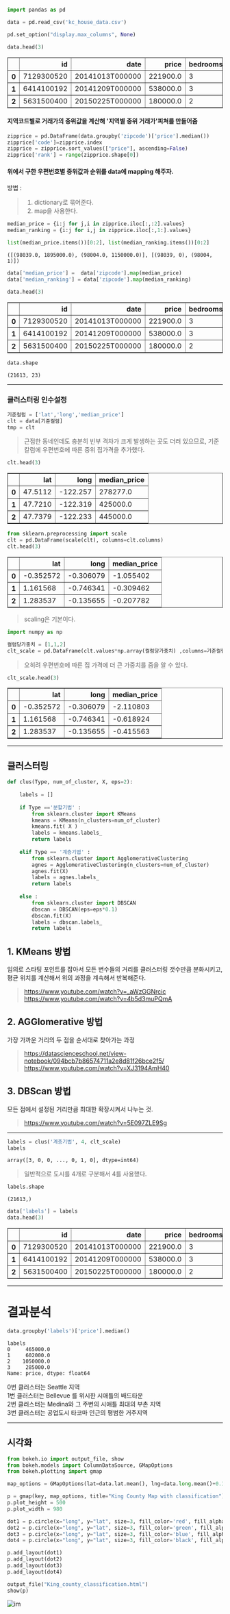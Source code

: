 

```python
import pandas as pd

data = pd.read_csv('kc_house_data.csv')
```


```python
pd.set_option("display.max_columns", None)
```


```python
data.head(3)
```

<div>
<table border="1" class="dataframe">
  <thead>
    <tr style="text-align: right;">
      <th></th>
      <th>id</th>
      <th>date</th>
      <th>price</th>
      <th>bedrooms</th>
      <th>bathrooms</th>
      <th>sqft_living</th>
      <th>sqft_lot</th>
      <th>floors</th>
      <th>waterfront</th>
      <th>view</th>
      <th>condition</th>
      <th>grade</th>
      <th>sqft_above</th>
      <th>sqft_basement</th>
      <th>yr_built</th>
      <th>yr_renovated</th>
      <th>zipcode</th>
      <th>lat</th>
      <th>long</th>
      <th>sqft_living15</th>
      <th>sqft_lot15</th>
    </tr>
  </thead>
  <tbody>
    <tr>
      <th>0</th>
      <td>7129300520</td>
      <td>20141013T000000</td>
      <td>221900.0</td>
      <td>3</td>
      <td>1.00</td>
      <td>1180</td>
      <td>5650</td>
      <td>1.0</td>
      <td>0</td>
      <td>0</td>
      <td>3</td>
      <td>7</td>
      <td>1180</td>
      <td>0</td>
      <td>1955</td>
      <td>0</td>
      <td>98178</td>
      <td>47.5112</td>
      <td>-122.257</td>
      <td>1340</td>
      <td>5650</td>
    </tr>
    <tr>
      <th>1</th>
      <td>6414100192</td>
      <td>20141209T000000</td>
      <td>538000.0</td>
      <td>3</td>
      <td>2.25</td>
      <td>2570</td>
      <td>7242</td>
      <td>2.0</td>
      <td>0</td>
      <td>0</td>
      <td>3</td>
      <td>7</td>
      <td>2170</td>
      <td>400</td>
      <td>1951</td>
      <td>1991</td>
      <td>98125</td>
      <td>47.7210</td>
      <td>-122.319</td>
      <td>1690</td>
      <td>7639</td>
    </tr>
    <tr>
      <th>2</th>
      <td>5631500400</td>
      <td>20150225T000000</td>
      <td>180000.0</td>
      <td>2</td>
      <td>1.00</td>
      <td>770</td>
      <td>10000</td>
      <td>1.0</td>
      <td>0</td>
      <td>0</td>
      <td>3</td>
      <td>6</td>
      <td>770</td>
      <td>0</td>
      <td>1933</td>
      <td>0</td>
      <td>98028</td>
      <td>47.7379</td>
      <td>-122.233</td>
      <td>2720</td>
      <td>8062</td>
    </tr>
  </tbody>
</table>
</div>



#### 지역코드별로 거래가의 중위값을 계산해 '지역별 중위 거래가'피쳐를 만들어줌


```python
zipprice = pd.DataFrame(data.groupby('zipcode')['price'].median())
zipprice['code']=zipprice.index
zipprice = zipprice.sort_values(["price"], ascending=False)
zipprice['rank'] = range(zipprice.shape[0])
```


#### 위에서 구한 우편번호별 중위값과 순위를 data에 mapping 해주자.

방법 : 
> 1. dictionary로 묶어준다.  
> 2. map을 사용한다.


```python
median_price = {i:j for j,i in zipprice.iloc[:,:2].values}
median_ranking = {i:j for i,j in zipprice.iloc[:,1:].values}
```


```python
list(median_price.items())[0:2], list(median_ranking.items())[0:2]
```




    ([(98039.0, 1895000.0), (98004.0, 1150000.0)], [(98039, 0), (98004, 1)])




```python
data['median_price'] =  data['zipcode'].map(median_price)
data['median_ranking'] = data['zipcode'].map(median_ranking)
```


```python
data.head(3)
```




<div>
<style scoped>
    .dataframe tbody tr th:only-of-type {
        vertical-align: middle;
    }

    .dataframe tbody tr th {
        vertical-align: top;
    }

    .dataframe thead th {
        text-align: right;
    }
</style>
<table border="1" class="dataframe">
  <thead>
    <tr style="text-align: right;">
      <th></th>
      <th>id</th>
      <th>date</th>
      <th>price</th>
      <th>bedrooms</th>
      <th>bathrooms</th>
      <th>sqft_living</th>
      <th>sqft_lot</th>
      <th>floors</th>
      <th>waterfront</th>
      <th>view</th>
      <th>condition</th>
      <th>grade</th>
      <th>sqft_above</th>
      <th>sqft_basement</th>
      <th>yr_built</th>
      <th>yr_renovated</th>
      <th>zipcode</th>
      <th>lat</th>
      <th>long</th>
      <th>sqft_living15</th>
      <th>sqft_lot15</th>
      <th>median_price</th>
      <th>median_ranking</th>
    </tr>
  </thead>
  <tbody>
    <tr>
      <th>0</th>
      <td>7129300520</td>
      <td>20141013T000000</td>
      <td>221900.0</td>
      <td>3</td>
      <td>1.00</td>
      <td>1180</td>
      <td>5650</td>
      <td>1.0</td>
      <td>0</td>
      <td>0</td>
      <td>3</td>
      <td>7</td>
      <td>1180</td>
      <td>0</td>
      <td>1955</td>
      <td>0</td>
      <td>98178</td>
      <td>47.5112</td>
      <td>-122.257</td>
      <td>1340</td>
      <td>5650</td>
      <td>278277.0</td>
      <td>60</td>
    </tr>
    <tr>
      <th>1</th>
      <td>6414100192</td>
      <td>20141209T000000</td>
      <td>538000.0</td>
      <td>3</td>
      <td>2.25</td>
      <td>2570</td>
      <td>7242</td>
      <td>2.0</td>
      <td>0</td>
      <td>0</td>
      <td>3</td>
      <td>7</td>
      <td>2170</td>
      <td>400</td>
      <td>1951</td>
      <td>1991</td>
      <td>98125</td>
      <td>47.7210</td>
      <td>-122.319</td>
      <td>1690</td>
      <td>7639</td>
      <td>425000.0</td>
      <td>38</td>
    </tr>
    <tr>
      <th>2</th>
      <td>5631500400</td>
      <td>20150225T000000</td>
      <td>180000.0</td>
      <td>2</td>
      <td>1.00</td>
      <td>770</td>
      <td>10000</td>
      <td>1.0</td>
      <td>0</td>
      <td>0</td>
      <td>3</td>
      <td>6</td>
      <td>770</td>
      <td>0</td>
      <td>1933</td>
      <td>0</td>
      <td>98028</td>
      <td>47.7379</td>
      <td>-122.233</td>
      <td>2720</td>
      <td>8062</td>
      <td>445000.0</td>
      <td>36</td>
    </tr>
  </tbody>
</table>
</div>




```python
data.shape
```




    (21613, 23)



***

### 클러스터링 인수설정


```python
기준컬럼 = ['lat','long','median_price']
clt = data[기준컬럼]
tmp = clt
```

> 근접한 동네인데도 충분히 빈부 격차가 크게 발생하는 곳도 더러 있으므로, 기준칼럼에 우편번호에 따른 중위 집가격을 추가했다.


```python
clt.head(3)
```




<div>
<style scoped>
    .dataframe tbody tr th:only-of-type {
        vertical-align: middle;
    }

    .dataframe tbody tr th {
        vertical-align: top;
    }

    .dataframe thead th {
        text-align: right;
    }
</style>
<table border="1" class="dataframe">
  <thead>
    <tr style="text-align: right;">
      <th></th>
      <th>lat</th>
      <th>long</th>
      <th>median_price</th>
    </tr>
  </thead>
  <tbody>
    <tr>
      <th>0</th>
      <td>47.5112</td>
      <td>-122.257</td>
      <td>278277.0</td>
    </tr>
    <tr>
      <th>1</th>
      <td>47.7210</td>
      <td>-122.319</td>
      <td>425000.0</td>
    </tr>
    <tr>
      <th>2</th>
      <td>47.7379</td>
      <td>-122.233</td>
      <td>445000.0</td>
    </tr>
  </tbody>
</table>
</div>




```python
from sklearn.preprocessing import scale
clt = pd.DataFrame(scale(clt), columns=clt.columns)
clt.head(3)
```




<div>
<style scoped>
    .dataframe tbody tr th:only-of-type {
        vertical-align: middle;
    }

    .dataframe tbody tr th {
        vertical-align: top;
    }

    .dataframe thead th {
        text-align: right;
    }
</style>
<table border="1" class="dataframe">
  <thead>
    <tr style="text-align: right;">
      <th></th>
      <th>lat</th>
      <th>long</th>
      <th>median_price</th>
    </tr>
  </thead>
  <tbody>
    <tr>
      <th>0</th>
      <td>-0.352572</td>
      <td>-0.306079</td>
      <td>-1.055402</td>
    </tr>
    <tr>
      <th>1</th>
      <td>1.161568</td>
      <td>-0.746341</td>
      <td>-0.309462</td>
    </tr>
    <tr>
      <th>2</th>
      <td>1.283537</td>
      <td>-0.135655</td>
      <td>-0.207782</td>
    </tr>
  </tbody>
</table>
</div>



> scaling은 기본이다.


```python
import numpy as np

컬럼당가중치 = [1,1,2]
clt_scale = pd.DataFrame(clt.values*np.array(컬럼당가중치) ,columns=기준컬럼)
```

> 오히려 우편번호에 따른 집 가격에 더 큰 가중치를 줌을 알 수 있다.


```python
clt_scale.head(3)
```




<div>
<style scoped>
    .dataframe tbody tr th:only-of-type {
        vertical-align: middle;
    }

    .dataframe tbody tr th {
        vertical-align: top;
    }

    .dataframe thead th {
        text-align: right;
    }
</style>
<table border="1" class="dataframe">
  <thead>
    <tr style="text-align: right;">
      <th></th>
      <th>lat</th>
      <th>long</th>
      <th>median_price</th>
    </tr>
  </thead>
  <tbody>
    <tr>
      <th>0</th>
      <td>-0.352572</td>
      <td>-0.306079</td>
      <td>-2.110803</td>
    </tr>
    <tr>
      <th>1</th>
      <td>1.161568</td>
      <td>-0.746341</td>
      <td>-0.618924</td>
    </tr>
    <tr>
      <th>2</th>
      <td>1.283537</td>
      <td>-0.135655</td>
      <td>-0.415563</td>
    </tr>
  </tbody>
</table>
</div>



***

## 클러스터링


```python
def clus(Type, num_of_cluster, X, eps=2):
    
    labels = []
    
    if Type =='분할기법' :
        from sklearn.cluster import KMeans
        kmeans = KMeans(n_clusters=num_of_cluster)
        kmeans.fit( X )
        labels = kmeans.labels_
        return labels
        
    elif Type == '계층기법' :
        from sklearn.cluster import AgglomerativeClustering
        agnes = AgglomerativeClustering(n_clusters=num_of_cluster)
        agnes.fit(X)
        labels = agnes.labels_
        return labels
        
    else :
        from sklearn.cluster import DBSCAN
        dbscan = DBSCAN(eps=eps*0.1)
        dbscan.fit(X)
        labels = dbscan.labels_
        return labels
```

## 1. KMeans 방법

임의로 스타팅 포인트를 잡아서 모든 변수들의 거리를 클러스터링 갯수만큼 분화시키고,  
평균 위치를 계산해서 위의 과정을 계속해서 반복해준다.

> https://www.youtube.com/watch?v=_aWzGGNrcic  
> https://www.youtube.com/watch?v=4b5d3muPQmA

## 2. AGGlomerative 방법

가장 가까운 거리의 두 점을 순서대로 찾아가는 과정

> https://datascienceschool.net/view-notebook/094bcb7b86574711a2e8d81f26bce2f5/  
> https://www.youtube.com/watch?v=XJ3194AmH40

## 3. DBScan 방법

모든 점에서 설정된 거리만큼 최대한 확장시켜서 나누는 것.

> https://www.youtube.com/watch?v=5E097ZLE9Sg

***


```python
labels = clus('계층기법', 4, clt_scale)
labels
```




    array([3, 0, 0, ..., 0, 1, 0], dtype=int64)



> 일반적으로 도시를 4개로 구분해서 4를 사용했다.


```python
labels.shape
```




    (21613,)




```python
data['labels'] = labels
data.head(3)
```




<div>
<style scoped>
    .dataframe tbody tr th:only-of-type {
        vertical-align: middle;
    }

    .dataframe tbody tr th {
        vertical-align: top;
    }

    .dataframe thead th {
        text-align: right;
    }
</style>
<table border="1" class="dataframe">
  <thead>
    <tr style="text-align: right;">
      <th></th>
      <th>id</th>
      <th>date</th>
      <th>price</th>
      <th>bedrooms</th>
      <th>bathrooms</th>
      <th>sqft_living</th>
      <th>sqft_lot</th>
      <th>floors</th>
      <th>waterfront</th>
      <th>view</th>
      <th>condition</th>
      <th>grade</th>
      <th>sqft_above</th>
      <th>sqft_basement</th>
      <th>yr_built</th>
      <th>yr_renovated</th>
      <th>zipcode</th>
      <th>lat</th>
      <th>long</th>
      <th>sqft_living15</th>
      <th>sqft_lot15</th>
      <th>median_price</th>
      <th>median_ranking</th>
      <th>labels</th>
    </tr>
  </thead>
  <tbody>
    <tr>
      <th>0</th>
      <td>7129300520</td>
      <td>20141013T000000</td>
      <td>221900.0</td>
      <td>3</td>
      <td>1.00</td>
      <td>1180</td>
      <td>5650</td>
      <td>1.0</td>
      <td>0</td>
      <td>0</td>
      <td>3</td>
      <td>7</td>
      <td>1180</td>
      <td>0</td>
      <td>1955</td>
      <td>0</td>
      <td>98178</td>
      <td>47.5112</td>
      <td>-122.257</td>
      <td>1340</td>
      <td>5650</td>
      <td>278277.0</td>
      <td>60</td>
      <td>3</td>
    </tr>
    <tr>
      <th>1</th>
      <td>6414100192</td>
      <td>20141209T000000</td>
      <td>538000.0</td>
      <td>3</td>
      <td>2.25</td>
      <td>2570</td>
      <td>7242</td>
      <td>2.0</td>
      <td>0</td>
      <td>0</td>
      <td>3</td>
      <td>7</td>
      <td>2170</td>
      <td>400</td>
      <td>1951</td>
      <td>1991</td>
      <td>98125</td>
      <td>47.7210</td>
      <td>-122.319</td>
      <td>1690</td>
      <td>7639</td>
      <td>425000.0</td>
      <td>38</td>
      <td>0</td>
    </tr>
    <tr>
      <th>2</th>
      <td>5631500400</td>
      <td>20150225T000000</td>
      <td>180000.0</td>
      <td>2</td>
      <td>1.00</td>
      <td>770</td>
      <td>10000</td>
      <td>1.0</td>
      <td>0</td>
      <td>0</td>
      <td>3</td>
      <td>6</td>
      <td>770</td>
      <td>0</td>
      <td>1933</td>
      <td>0</td>
      <td>98028</td>
      <td>47.7379</td>
      <td>-122.233</td>
      <td>2720</td>
      <td>8062</td>
      <td>445000.0</td>
      <td>36</td>
      <td>0</td>
    </tr>
  </tbody>
</table>
</div>



***

# 결과분석


```python
data.groupby('labels')['price'].median()
```




    labels
    0     465000.0
    1     602000.0
    2    1050000.0
    3     285000.0
    Name: price, dtype: float64



0번 클러스터는 Seattle 지역\
1번 클러스터는 Bellevue 를 위시한 시애틀의 배드타운\
2번 클러스터는 Medina와 그 주변의 시애틀 최대의 부촌 지역\
3번 클러스터는 공업도시 타코마 인근의 평범한 거주지역

***

## 시각화


```python
from bokeh.io import output_file, show
from bokeh.models import ColumnDataSource, GMapOptions
from bokeh.plotting import gmap
```


```python
map_options = GMapOptions(lat=data.lat.mean(), lng=data.long.mean()+0.1, map_type="terrain", zoom=10)

p = gmap(key, map_options, title="King County Map with classification")
p.plot_height = 500
p.plot_width = 980

dot1 = p.circle(x="long", y="lat", size=3, fill_color='red', fill_alpha=0.2, source=data[data['labels']==0], line_width = 0)
dot2 = p.circle(x="long", y="lat", size=3, fill_color='green', fill_alpha=0.2, source=data[data['labels']==1], line_width = 0)
dot3 = p.circle(x="long", y="lat", size=3, fill_color='blue', fill_alpha=0.2, source=data[data['labels']==2], line_width = 0)
dot4 = p.circle(x="long", y="lat", size=3, fill_color='black', fill_alpha=0.2, source=data[data['labels']==3], line_width = 0)

p.add_layout(dot1)
p.add_layout(dot2)
p.add_layout(dot3)
p.add_layout(dot4)

output_file("King_county_classification.html")
show(p)
```

![im](4label.PNG)
